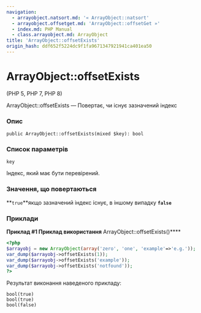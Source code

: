 ```yaml
---
navigation:
  - arrayobject.natsort.md: '« ArrayObject::natsort'
  - arrayobject.offsetget.md: 'ArrayObject::offsetGet »'
  - index.md: PHP Manual
  - class.arrayobject.md: ArrayObject
title: 'ArrayObject::offsetExists'
origin_hash: ddf652f5224dc9f1fa9671347921941ca401ea50
---
```

# ArrayObject::offsetExists

(PHP 5, PHP 7, PHP 8)

ArrayObject::offsetExists — Повертає, чи існує зазначений індекс

### Опис

```methodsynopsis
public ArrayObject::offsetExists(mixed $key): bool
```

### Список параметрів

`key`

Індекс, який має бути перевірений.

### Значення, що повертаються

\*\*`true`\*\*якщо зазначений індекс існує, в іншому випадку **`false`**

### Приклади

**Приклад #1 Приклад використання** ArrayObject::offsetExists()\*\*\*\*

```php
<?php
$arrayobj = new ArrayObject(array('zero', 'one', 'example'=>'e.g.'));
var_dump($arrayobj->offsetExists(1));
var_dump($arrayobj->offsetExists('example'));
var_dump($arrayobj->offsetExists('notfound'));
?>
```

Результат виконання наведеного прикладу:

```
bool(true)
bool(true)
bool(false)
```
